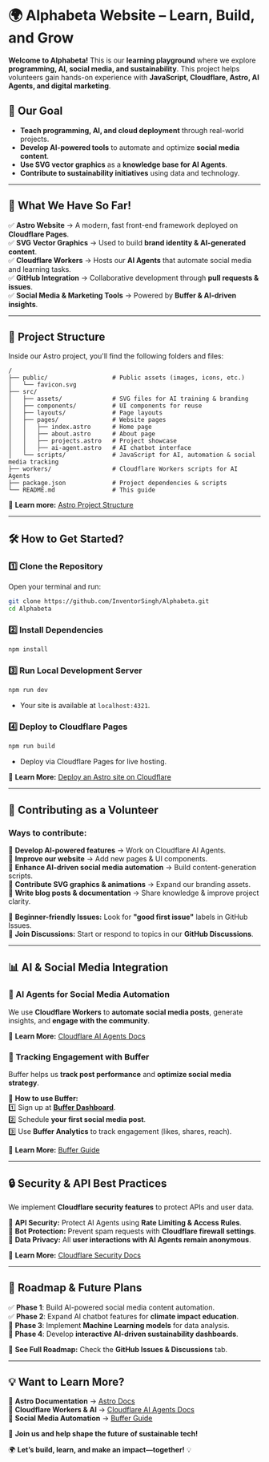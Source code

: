 # 🌍 Alphabeta Website – Learn, Build, and Grow  

**Welcome to Alphabeta!** This is our **learning playground** where we explore **programming, AI, social media, and sustainability**. This project helps volunteers gain hands-on experience with **JavaScript, Cloudflare, Astro, AI Agents, and digital marketing**.  

## 🚀 Our Goal  

- **Teach programming, AI, and cloud deployment** through real-world projects.  
- **Develop AI-powered tools** to automate and optimize **social media content**.  
- **Use SVG vector graphics** as a **knowledge base for AI Agents**.  
- **Contribute to sustainability initiatives** using data and technology.  

---  

## 📌 What We Have So Far!  

✅ **Astro Website** → A modern, fast front-end framework deployed on **Cloudflare Pages**.  
✅ **SVG Vector Graphics** → Used to build **brand identity & AI-generated content**.  
✅ **Cloudflare Workers** → Hosts our **AI Agents** that automate social media and learning tasks.  
✅ **GitHub Integration** → Collaborative development through **pull requests & issues**.  
✅ **Social Media & Marketing Tools** → Powered by **Buffer & AI-driven insights**.  

---  

## 📂 Project Structure  

Inside our Astro project, you'll find the following folders and files:  

```text
/
├── public/                  # Public assets (images, icons, etc.)
│   └── favicon.svg
├── src/
│   ├── assets/              # SVG files for AI training & branding
│   ├── components/          # UI components for reuse
│   ├── layouts/             # Page layouts
│   ├── pages/               # Website pages
│   │   ├── index.astro      # Home page
│   │   ├── about.astro      # About page
│   │   ├── projects.astro   # Project showcase
│   │   ├── ai-agent.astro   # AI chatbot interface
│   └── scripts/             # JavaScript for AI, automation & social media tracking
├── workers/                 # Cloudflare Workers scripts for AI Agents
├── package.json             # Project dependencies & scripts
└── README.md                # This guide
```

📖 **Learn more:** [Astro Project Structure](https://docs.astro.build/en/basics/project-structure/)  

---  

## 🛠️ How to Get Started?  

### 1️⃣ Clone the Repository  
Open your terminal and run:  
```bash
git clone https://github.com/InventorSingh/Alphabeta.git
cd Alphabeta
```

### 2️⃣ Install Dependencies  
```bash
npm install
```

### 3️⃣ Run Local Development Server  
```bash
npm run dev
```
- Your site is available at `localhost:4321`.  

### 4️⃣ Deploy to Cloudflare Pages  
```bash
npm run build
```
- Deploy via Cloudflare Pages for live hosting.  

📖 **Learn More:** [Deploy an Astro site on Cloudflare](https://developers.cloudflare.com/pages/framework-guides/deploy-an-astro-site/)  

---  

## 🔹 Contributing as a Volunteer  

### **Ways to contribute:**  
🔹 **Develop AI-powered features** → Work on Cloudflare AI Agents.  
🔹 **Improve our website** → Add new pages & UI components.  
🔹 **Enhance AI-driven social media automation** → Build content-generation scripts.  
🔹 **Contribute SVG graphics & animations** → Expand our branding assets.  
🔹 **Write blog posts & documentation** → Share knowledge & improve project clarity.  

📍 **Beginner-friendly Issues:** Look for **"good first issue"** labels in GitHub Issues.  
👥 **Join Discussions:** Start or respond to topics in our **GitHub Discussions**.  

---  

## 📊 AI & Social Media Integration  

### 🔹 AI Agents for Social Media Automation  
We use **Cloudflare Workers** to **automate social media posts**, generate insights, and **engage with the community**.  

📖 **Learn More:** [Cloudflare AI Agents Docs](https://developers.cloudflare.com/agents/)  

### 🔹 Tracking Engagement with Buffer  
Buffer helps us **track post performance** and **optimize social media strategy**.  

📍 **How to use Buffer:**  
1️⃣ Sign up at **[Buffer Dashboard](https://publish.buffer.com/all-channels)**.  
2️⃣ Schedule **your first social media post**.  
3️⃣ Use **Buffer Analytics** to track engagement (likes, shares, reach).  

📖 **Learn More:** [Buffer Guide](https://buffer.com/library/social-media-automation/)  

---  

## 🔒 Security & API Best Practices  

We implement **Cloudflare security features** to protect APIs and user data.  

🔹 **API Security:** Protect AI Agents using **Rate Limiting & Access Rules**.  
🔹 **Bot Protection:** Prevent spam requests with **Cloudflare firewall settings**.  
🔹 **Data Privacy:** All **user interactions with AI Agents remain anonymous**.  

📖 **Learn More:** [Cloudflare Security Docs](https://developers.cloudflare.com/security/)  

---  

## 🎯 Roadmap & Future Plans  

✅ **Phase 1**: Build AI-powered social media content automation.  
✅ **Phase 2**: Expand AI chatbot features for **climate impact education**.  
🚀 **Phase 3**: Implement **Machine Learning models** for data analysis.  
🚀 **Phase 4**: Develop **interactive AI-driven sustainability dashboards**.  

📖 **See Full Roadmap:** Check the **GitHub Issues & Discussions** tab.  

---  

## 💡 Want to Learn More?  

📖 **Astro Documentation** → [Astro Docs](https://docs.astro.build)  
📖 **Cloudflare Workers & AI** → [Cloudflare AI Agents Docs](https://developers.cloudflare.com/agents/)  
📖 **Social Media Automation** → [Buffer Guide](https://buffer.com/library/social-media-automation/)  

🚀 **Join us and help shape the future of sustainable tech!**  

🌍 **Let’s build, learn, and make an impact—together!** 💡  
